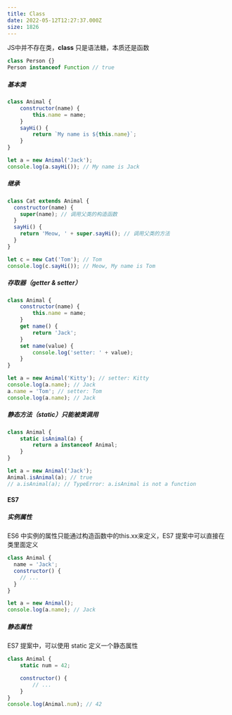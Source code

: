 ```yaml
---
title: Class
date: 2022-05-12T12:27:37.000Z
size: 1826
---
```

JS中并不存在类，**class** 只是语法糖，本质还是函数

```javascript
class Person {}
Person instanceof Function // true
```

##### 基本类

```javascript
class Animal {
    constructor(name) {
        this.name = name;
    }
    sayHi() {
        return `My name is ${this.name}`;
    }
}

let a = new Animal('Jack');
console.log(a.sayHi()); // My name is Jack
```

##### 继承

```javascript
class Cat extends Animal {
  constructor(name) {
    super(name); // 调用父类的构造函数
  }
  sayHi() {
    return 'Meow, ' + super.sayHi(); // 调用父类的方法
  }
}

let c = new Cat('Tom'); // Tom
console.log(c.sayHi()); // Meow, My name is Tom
```

##### 存取器（getter & setter）

```javascript
class Animal {
    constructor(name) {
        this.name = name;
    }
    get name() {
        return 'Jack';
    }
    set name(value) {
        console.log('setter: ' + value);
    }
}

let a = new Animal('Kitty'); // setter: Kitty
console.log(a.name); // Jack
a.name = 'Tom'; // setter: Tom
console.log(a.name); // Jack
```

##### 静态方法（static）只能被类调用

```javascript
class Animal {
    static isAnimal(a) {
        return a instanceof Animal;
    }
}

let a = new Animal('Jack');
Animal.isAnimal(a); // true
// a.isAnimal(a); // TypeError: a.isAnimal is not a function
```

#### ES7

##### 实例属性

ES6 中实例的属性只能通过构造函数中的this.xx来定义，ES7 提案中可以直接在类里面定义

```javascript
class Animal {
  name = 'Jack';
  constructor() {
    // ...
  }
}

let a = new Animal();
console.log(a.name); // Jack
```

##### 静态属性

ES7 提案中，可以使用 static 定义一个静态属性

```javascript
class Animal {
    static num = 42;

    constructor() {
        // ...
    }
}
console.log(Animal.num); // 42
```


